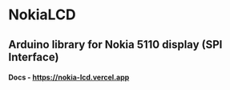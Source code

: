 # NokiaLCD
## Arduino library for Nokia 5110 display (SPI Interface)
#### Docs - https://nokia-lcd.vercel.app
